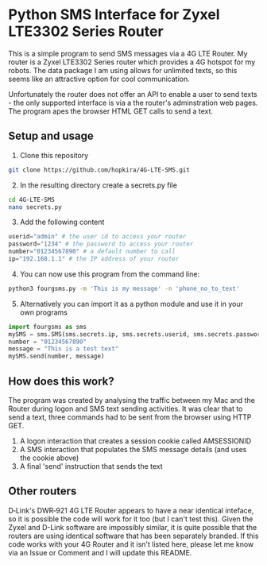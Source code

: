# Python SMS Interface for Zyxel LTE3302 Series Router
This is a simple program to send SMS messages via a 4G LTE Router.  My router is a Zyxel LTE3302 Series router which provides a 4G hotspot for my robots.  The data package I am using allows for unlimited texts, so this seems like an attractive option for cool communication.

Unfortunately the router does not offer an API to enable a user to send texts - the only supported interface is via a the router's adminstration web pages.  The program apes the browser HTML GET calls to send a text.

##  Setup and usage
1. Clone this repository
~~~bash
git clone https://github.com/hopkira/4G-LTE-SMS.git
~~~
2. In the resulting directory create a secrets.py file 
~~~bash
cd 4G-LTE-SMS
nano secrets.py
~~~
3. Add the following content
~~~python
userid="admin" # the user id to access your router
password="1234" # the password to access your router
number="01234567890" # a default number to call
ip="192.168.1.1" # the IP address of your router
~~~
4. You can now use this program from the command line:
~~~bash
python3 fourgsms.py -m 'This is my message' -n 'phone_no_to_text'
~~~
5. Alternatively you can import it as a python module and use it in your own programs
~~~python
import fourgsms as sms
mySMS = sms.SMS(sms.secrets.ip, sms.secrets.userid, sms.secrets.password)
number = "01234567890"
message = "This is a test text"
mySMS.send(number, message)
~~~

## How does this work?
The program was created by analysing the traffic between my Mac and the Router during logon and SMS text sending activities.  It was clear that to send a text, three commands had to be sent from the browser using HTTP GET.
1. A logon interaction that creates a session cookie called AMSESSIONID
2. A SMS interaction that populates the SMS message details (and uses the cookie above) 
3. A final 'send' instruction that sends the text

## Other routers
D‑Link's DWR‑921 4G LTE Router appears to have a near identical inteface, so it is possible the code will work for it too (but I can't test this).  Given the Zyxel and D-Link software are impossibly similar, it is quite possible that the routers are using identical software that has been separately branded.  If this code works with your 4G Router and it isn't listed here, please let me know via an Issue or Comment and I will update this README.